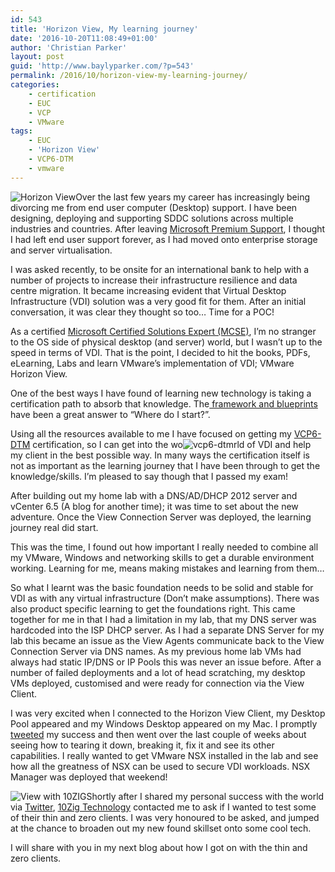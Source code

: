 ```yaml
---
id: 543
title: 'Horizon View, My learning journey'
date: '2016-10-20T11:08:49+01:00'
author: 'Christian Parker'
layout: post
guid: 'http://www.baylyparker.com/?p=543'
permalink: /2016/10/horizon-view-my-learning-journey/
categories:
    - certification
    - EUC
    - VCP
    - VMware
tags:
    - EUC
    - 'Horizon View'
    - VCP6-DTM
    - vmware
---
```


![Horizon View](https://i0.wp.com/www.baylyparker.com/wp-content/uploads/2016/10/view.jpg?resize=292%2C173)Over the last few years my career has increasingly being divorcing me from end user computer (Desktop) support. I have been designing, deploying and supporting SDDC solutions across multiple industries and countries. After leaving [Microsoft Premium Support](http://ie.linkedin.com/in/crispyire/), I thought I had left end user support forever, as I had moved onto enterprise storage and server virtualisation.

I was asked recently, to be onsite for an international bank to help with a number of projects to increase their infrastructure resilience and data centre migration. It became increasing evident that Virtual Desktop Infrastructure (VDI) solution was a very good fit for them. After an initial conversation, it was clear they thought so too… Time for a POC!

As a certified [Microsoft Certified Solutions Expert (MCSE)](https://www.microsoft.com/en-ie/learning/mcse-certification.aspx), I’m no stranger to the OS side of physical desktop (and server) world, but I wasn’t up to the speed in terms of VDI. That is the point, I decided to hit the books, PDFs, eLearning, Labs and learn VMware’s implementation of VDI; VMware Horizon View.

One of the best ways I have found of learning new technology is taking a certification path to absorb that knowledge. The[ framework and blueprints](https://mylearn.vmware.com/mgrReg/plan.cfm?plan=64299&ui=www_cert) have been a great answer to “Where do I start?”.

Using all the resources available to me I have focused on getting my [VCP6-DTM](https://mylearn.vmware.com/mgrReg/plan.cfm?plan=64296&ui=www_cert) certification, so I can get into the wo![vcp6-dtm](https://i0.wp.com/www.baylyparker.com/wp-content/uploads/2016/10/VCP6-DTM.png?resize=120%2C97)rld of VDI and help my client in the best possible way. In many ways the certification itself is not as important as the learning journey that I have been through to get the knowledge/skills. I’m pleased to say though that I passed my exam!

After building out my home lab with a DNS/AD/DHCP 2012 server and vCenter 6.5 (A blog for another time); it was time to set about the new adventure. Once the View Connection Server was deployed, the learning journey real did start.

This was the time, I found out how important I really needed to combine all my VMware, Windows and networking skills to get a durable environment working. Learning for me, means making mistakes and learning from them…

So what I learnt was the basic foundation needs to be solid and stable for VDI as with any virtual infrastructure (Don’t make assumptions). There was also product specific learning to get the foundations right. This came together for me in that I had a limitation in my lab, that my DNS server was hardcoded into the ISP DHCP server. As I had a separate DNS Server for my lab this became an issue as the View Agents communicate back to the View Connection Server via DNS names. As my previous home lab VMs had always had static IP/DNS or IP Pools this was never an issue before. After a number of failed deployments and a lot of head scratching, my desktop VMs deployed, customised and were ready for connection via the View Client.

I was very excited when I connected to the Horizon View Client, my Desktop Pool appeared and my Windows Desktop appeared on my Mac. I promptly [tweeted](https://twitter.com/crispyire/status/772886706701893633) my success and then went over the last couple of weeks about seeing how to tearing it down, breaking it, fix it and see its other capabilities. I really wanted to get VMware NSX installed in the lab and see how all the greatness of NSX can be used to secure VDI workloads. NSX Manager was deployed that weekend!

![View with 10ZIG](https://i0.wp.com/www.baylyparker.com/wp-content/uploads/2016/10/VDI.jpg?resize=150%2C150)Shortly after I shared my personal success with the world via [Twitter](https://twitter.com/crispyire/), [10Zig Technology](http://www.10zig.com/) contacted me to ask if I wanted to test some of their thin and zero clients. I was very honoured to be asked, and jumped at the chance to broaden out my new found skillset onto some cool tech.

I will share with you in my next blog about how I got on with the thin and zero clients.
